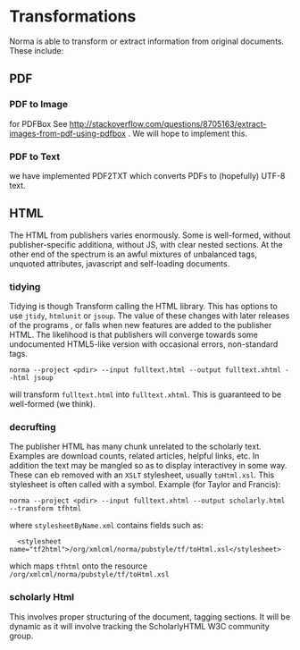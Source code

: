 # Transformations

Norma is able to transform or extract information from original documents. These include:

## PDF

### PDF to Image
for PDFBox See http://stackoverflow.com/questions/8705163/extract-images-from-pdf-using-pdfbox . We will hope to implement this.

### PDF to Text
we have implemented PDF2TXT which converts PDFs to (hopefully) UTF-8 text.

## HTML
The HTML from publishers varies enormously. Some is well-formed, without publisher-specific additiona, without JS, with clear nested sections. At the other end of the spectrum is an awful mixtures of unbalanced tags, unquoted attributes, javascript and self-loading documents.

### tidying
Tidying is though Transform calling the HTML library. This has options to use `jtidy`, `htmlunit` or `jsoup`. The value of these changes with later releases of the programs , or falls when new features are added to the publisher HTML. The likelihood is that publishers will converge towards some undocumented HTML5-like version with occasional errors, non-standard tags.

```
norma --project <pdir> --input fulltext.html --output fulltext.xhtml --html jsoup
```
will transform `fulltext.html` into `fulltext.xhtml`. This is guaranteed to be well-formed (we think).

### decrufting
The publisher HTML has many chunk unrelated to the scholarly text. Examples are download counts, related articles, helpful links, etc. In addition the text may be mangled so as to display interactivey in some way. These can eb removed with an `XSLT` stylesheet, usually `toHtml.xsl`.
This stylesheet is often called with a symbol. Example (for Taylor and Francis):
```
norma --project <pdir> --input fulltext.xhtml --output scholarly.html --transform tfhtml
```
where `stylesheetByName.xml` contains fields such as:
```
  <stylesheet name="tf2html">/org/xmlcml/norma/pubstyle/tf/toHtml.xsl</stylesheet>
```
which maps `tfhtml` onto the resource `/org/xmlcml/norma/pubstyle/tf/toHtml.xsl`

### scholarly Html
This involves proper structuring of the document, tagging sections. It will be dynamic as it will involve tracking the ScholarlyHTML W3C community group.
